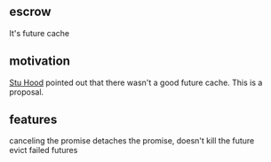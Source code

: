 ## escrow
It's future cache

## motivation
[Stu Hood][0] pointed out that there wasn't a good future cache.  This is a proposal.

## features
canceling the promise detaches the promise, doesn't kill the future  
evict failed futures

[0]: https://github.com/stuhood
